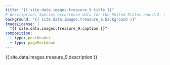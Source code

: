 ```yaml
---
title: "{{ site.data.images.treasure_9.title }}"
# description: Species occurrence data for the United States and U.S. Territories.
background: "{{ site.data.images.treasure_9.background }}"
imageLicense: |
  "{{ site.data.images.treasure_9.caption }}"
composition:
  - type: postHeader
  - type: pageMarkdown
---
```


{{ site.data.images.treasure_9.description }}